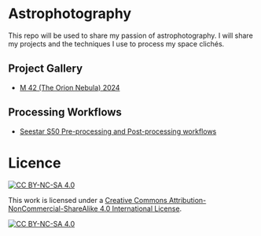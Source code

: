 # Astrophotography
This repo will be used to share my passion of astrophotography.  I will share my projects and the techniques I use to process my space clichés.

## Project Gallery
- [M 42 (The Orion Nebula) 2024](https://github.com/marghost/astrophotography/blob/main/GALLERY.md#m-42)

## Processing Workflows
- [Seestar S50 Pre-processing and Post-processing workflows](https://github.com/marghost/astrophotography/blob/main/PROCESSING.md)
# Licence
[![CC BY-NC-SA 4.0][cc-by-nc-sa-shield]][cc-by-nc-sa]

This work is licensed under a
[Creative Commons Attribution-NonCommercial-ShareAlike 4.0 International License][cc-by-nc-sa].

[![CC BY-NC-SA 4.0][cc-by-nc-sa-image]][cc-by-nc-sa]

[cc-by-nc-sa]: http://creativecommons.org/licenses/by-nc-sa/4.0/
[cc-by-nc-sa-image]: https://licensebuttons.net/l/by-nc-sa/4.0/88x31.png
[cc-by-nc-sa-shield]: https://img.shields.io/badge/License-CC%20BY--NC--SA%204.0-lightgrey.svg